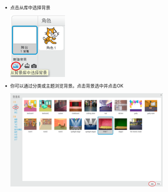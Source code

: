 + 点击从库中选择背景
    
    ![截屏](images/stage-choose.png)

+ 你可以通过分类或主题浏览背景。点击背景选中并点击OK
    
    ![截屏](images/backdrop.png)